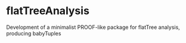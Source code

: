 # flatTreeAnalysis
Development of a minimalist PROOF-like package for flatTree analysis, producing babyTuples
